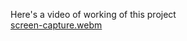 Here's a video of working of this project </br>
[screen-capture.webm](https://github.com/Vishal-Agarwal77/FitnessPro/assets/108511250/7193b685-7ca9-435f-a0a8-7b7ae1e3cb6a)
